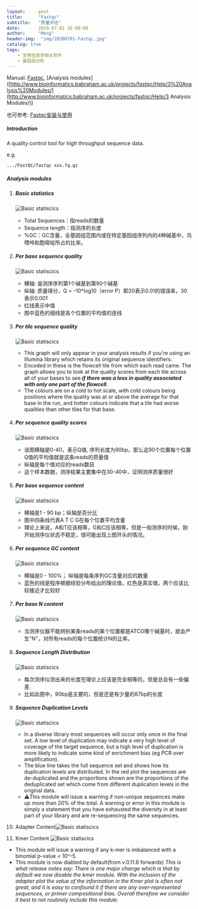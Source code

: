 ```yaml
---
layout:     post
title:      "Fastqc"
subtitle:   "质量评估"
date:       2020-07-01 16:00:00
author:     "Meng"
header-img:  "img/20200701-Fastqc.jpg"
catalog: true
tags:
    - 生物信息学相关软件
    - 基因组分析
---
```




Manual: [Fastqc](http://www.bioinformatics.babraham.ac.uk/projects/fastqc/), [Analysis modules]([http://www.bioinformatics.babraham.ac.uk/projects/fastqc/Help/3%20Analysis%20Modules/](http://www.bioinformatics.babraham.ac.uk/projects/fastqc/Help/3 Analysis Modules/))

也可参考: [Fastqc安装与使用](http://wap.sciencenet.cn/blog-3406804-1161193.html?mobile=1)

##### Introduction

A quality control tool for high throughput sequence data.

e.g. 

```shell
.../FastQC/fastqc xxx.fq.gz
```

##### Analysis modules

1. ##### Basic statistics

   ![Basic statiscics](media/Fastqc_1.png)

   - Total Sequences：指reads的数量
   - Sequence length：指测序的长度
   - %GC：GC含量，全基因组范围内或在特定基因组序列内的4种碱基中，鸟嘌呤和胞嘧啶所占的比率。 

2. ##### Per base sequence quality

   ![Basic statiscics](media/Fastqc_2.png)

   - 横轴: 是测序序列第1个碱基到第90个碱基
   - 纵轴: 质量得分，Q = -10*log10（error P）即20表示0.01的错误率，30表示0.001
   - 红线表示中值
   - 图中蓝色的细线是各个位置的平均值的连线

3. ##### Per tile sequence quality

   ![Basic statiscics](media/Fastqc_3.png)

   - This graph will only appear in your analysis results if you're using an Illumina library   which retains its original sequence identifiers. 
   - Encoded in these is the flowcell tile from which each read came. The graph allows you to look at the quality scores from each tile across all of your bases to see ***if there was a loss in quality associated with only one part of the flowcell***.
   - The colours are on a cold to hot scale, with cold colours being positions where the quality was at or above the average for that base in the run, and hotter colours indicate that a tile had worse qualities than other tiles for that base. 

4. ##### Per sequence quality scores

   ![Basic statiscics](media/Fastqc_4.png)

   * 该图横轴是0-40，表示Q值, 序列长度为90bp，那么这90个位置每个位置Q值的平均值就是这条reads的质量值
   * 纵轴是每个值对应的reads数目
   * 这个样本数据，测序结果主要集中在30-40中，证明测序质量很好

5. ##### Per base sequence content

   ![Basic statiscics](media/Fastqc_5.png)

   * 横轴是1 - 90 bp；纵轴是百分比
   * 图中四条线代表A T C G在每个位置平均含量
   * 理论上来说，A和T应该相等，G和C应该相等，但是一般测序的时候，刚开始测序仪状态不稳定，很可能出现上图开头的情况。

6. ##### Per sequence GC content

   ![Basic statiscics](media/Fastqc_6.png)

   * 横轴是0 - 100%； 纵轴是每条序列GC含量对应的数量
   * 蓝色的线是程序根据经验分布给出的理论值，红色是真实值，两个应该比较接近才比较好

7. ##### Per base N content

   ![Basic statiscics](media/Fastqc_7.png)

   * 当测序仪器不能辨别某条reads的某个位置都是ATCG哪个碱基时，就会产生"N"，对所有reads的每个位置统计N的比率。

8. ##### Sequence Length Distribution

   ![Basic statiscics](media/Fastqc_8.png)

   * 每次测序仪测出来的长度在理论上应该是完全相等的，但是总会有一些偏差.
   * 比如此图中，90bp是主要的，但是还是有少量的87bp的长度

9. ##### Sequence Duplication Levels

   ![Basic statiscics](media/Fastqc_9.png)
   
   * In a diverse library most sequences will occur only once in the final set. A low level of duplication may indicate a very high level of coverage of the target sequence, but a high level of duplication is more likely to indicate some kind of enrichment bias (eg PCR over amplification).
   * The blue line takes the full sequence set and shows how its duplication levels are distributed. In the red plot the sequences are de-duplicated and the proportions shown are the proportions of the deduplicated set which come from different duplication levels in the original data.
   * :warning:This module will issue a warning if non-unique sequences make up more than 20% of the total. A warning or error in this module is simply a statement that you have exhausted the diversity in at least part of your library and are re-sequencing the same sequences.

10. Adapter Content![Basic statiscics](media/Fastqc_10.png)

11. Kmer Content
      ![Basic statiscics](media/Fastqc_11.png)

   * This module will issue a warning if any k-mer is imbalanced with a binomial p-value < 10^-5.
   * This module is now diabled by default(from v.0.11.6 forwards) *This is what release notes say: There is one major change which is that by default we now disable the kmer module. With the inclusion of the adapter plot the value of the information in the Kmer plot is often not great, and it is easy to confound it if there are any over-represented sequences, or primer compositional bias. Overall therefore we consider it best to not routinely include this module.*

